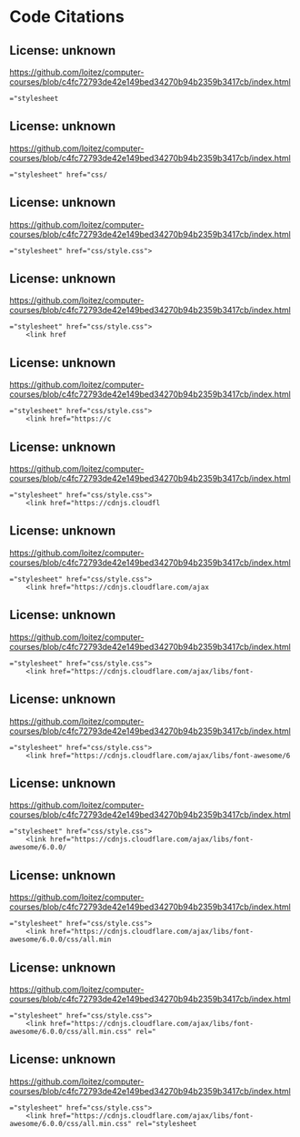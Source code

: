 # Code Citations

## License: unknown
https://github.com/loitez/computer-courses/blob/c4fc72793de42e149bed34270b94b2359b3417cb/index.html

```
="stylesheet
```


## License: unknown
https://github.com/loitez/computer-courses/blob/c4fc72793de42e149bed34270b94b2359b3417cb/index.html

```
="stylesheet" href="css/
```


## License: unknown
https://github.com/loitez/computer-courses/blob/c4fc72793de42e149bed34270b94b2359b3417cb/index.html

```
="stylesheet" href="css/style.css">
```


## License: unknown
https://github.com/loitez/computer-courses/blob/c4fc72793de42e149bed34270b94b2359b3417cb/index.html

```
="stylesheet" href="css/style.css">
    <link href
```


## License: unknown
https://github.com/loitez/computer-courses/blob/c4fc72793de42e149bed34270b94b2359b3417cb/index.html

```
="stylesheet" href="css/style.css">
    <link href="https://c
```


## License: unknown
https://github.com/loitez/computer-courses/blob/c4fc72793de42e149bed34270b94b2359b3417cb/index.html

```
="stylesheet" href="css/style.css">
    <link href="https://cdnjs.cloudfl
```


## License: unknown
https://github.com/loitez/computer-courses/blob/c4fc72793de42e149bed34270b94b2359b3417cb/index.html

```
="stylesheet" href="css/style.css">
    <link href="https://cdnjs.cloudflare.com/ajax
```


## License: unknown
https://github.com/loitez/computer-courses/blob/c4fc72793de42e149bed34270b94b2359b3417cb/index.html

```
="stylesheet" href="css/style.css">
    <link href="https://cdnjs.cloudflare.com/ajax/libs/font-
```


## License: unknown
https://github.com/loitez/computer-courses/blob/c4fc72793de42e149bed34270b94b2359b3417cb/index.html

```
="stylesheet" href="css/style.css">
    <link href="https://cdnjs.cloudflare.com/ajax/libs/font-awesome/6
```


## License: unknown
https://github.com/loitez/computer-courses/blob/c4fc72793de42e149bed34270b94b2359b3417cb/index.html

```
="stylesheet" href="css/style.css">
    <link href="https://cdnjs.cloudflare.com/ajax/libs/font-awesome/6.0.0/
```


## License: unknown
https://github.com/loitez/computer-courses/blob/c4fc72793de42e149bed34270b94b2359b3417cb/index.html

```
="stylesheet" href="css/style.css">
    <link href="https://cdnjs.cloudflare.com/ajax/libs/font-awesome/6.0.0/css/all.min
```


## License: unknown
https://github.com/loitez/computer-courses/blob/c4fc72793de42e149bed34270b94b2359b3417cb/index.html

```
="stylesheet" href="css/style.css">
    <link href="https://cdnjs.cloudflare.com/ajax/libs/font-awesome/6.0.0/css/all.min.css" rel="
```


## License: unknown
https://github.com/loitez/computer-courses/blob/c4fc72793de42e149bed34270b94b2359b3417cb/index.html

```
="stylesheet" href="css/style.css">
    <link href="https://cdnjs.cloudflare.com/ajax/libs/font-awesome/6.0.0/css/all.min.css" rel="stylesheet
```

